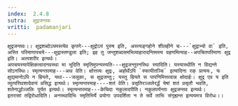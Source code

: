 ```yaml
---
index:  2.4.8
sutra:  क्षुद्रजन्तवः
vritti:  padamanjari
---
```


	क्षुद्रजन्तवः।। क्षुद्रशब्दोऽयमस्त्येव कृपणे---क्षुद्रोऽयं पुरुष इति, अस्त्यङ्गहोने शीलहीने च---`क्षुद्राभ्यो वा` इति, अस्ति परिमाणापचये---क्षुद्रास्तण्डुला इति; इह तु जन्तुशब्दसमभिव्याहारादन्तिमस्य ग्रहणमित्याह--अपचितपरिमाणः क्षुद्र इति। अल्पशरीर इत्यर्थः।
	अपचयस्यापेक्षिकत्वादनवस्था मा भूदिति स्मृतिमुपन्यस्यति---क्षुद्रजन्तुरनस्थिः स्यादिति। यस्यास्थीति न विद्यन्ते सोऽनस्थिः। स्मृत्यन्तरमाह---अथ वेति। क्षोत्तव्यः क्षुद्रः, अर्हार्थेऽपि `स्फायीतञ्चि` इत्यादिना रक् प्रत्ययः, यः क्षुद्यमानोऽपि न म्रियते, यथा---जलूका, स क्षुद्रजन्तुः; यस्तु म्रियते स पापनिमित्तत्वान्न क्षोदार्हः। क्षुद्र एव य इति व्युत्पत्तिवशादेवायं प्रसिद्ध इत्यर्थः। स्मृत्यन्तरमाह----शतं वेति। प्रसृतिरञ्जलेरर्द्धं येषां शतं प्रसृतौ भवति, शतेनार्द्धाञ्जलिः पूर्यत इत्यर्थः। स्मृत्यन्तरमाह---केचिदा नकुलादपीति। नकुलपर्यन्ताः क्षुद्रजन्तव इत्यर्थः।
	इतरासां तद्विरोधादिति। अनस्थादिभिः स्मृतिभिर्ये प्रयोगा उपदर्शिता न ते सर्वे ताभिः संगृह्यन्त इत्ययमत्र विरोधः।।
